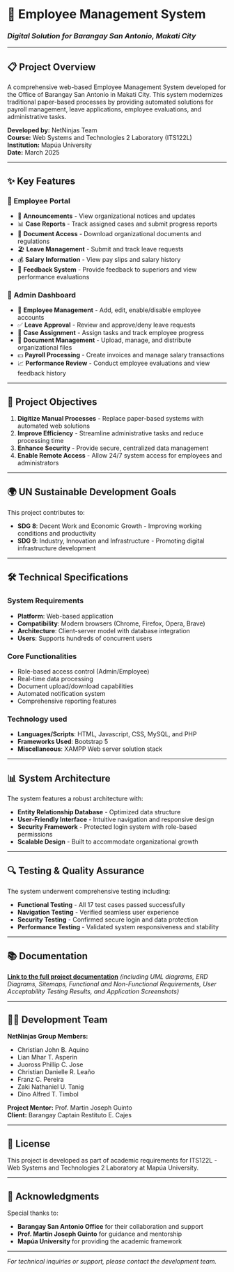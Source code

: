 # 🏢 Employee Management System
### *Digital Solution for Barangay San Antonio, Makati City*

---

## 📋 Project Overview

A comprehensive web-based Employee Management System developed for the Office of Barangay San Antonio in Makati City. This system modernizes traditional paper-based processes by providing automated solutions for payroll management, leave applications, employee evaluations, and administrative tasks.

**Developed by:** NetNinjas Team  
**Course:** Web Systems and Technologies 2 Laboratory (ITS122L)  
**Institution:** Mapúa University  
**Date:** March 2025

---

## ✨ Key Features

### 👥 **Employee Portal**
- 📢 **Announcements** - View organizational notices and updates
- 📊 **Case Reports** - Track assigned cases and submit progress reports
- 📄 **Document Access** - Download organizational documents and regulations
- 🏖️ **Leave Management** - Submit and track leave requests
- 💰 **Salary Information** - View pay slips and salary history
- 📝 **Feedback System** - Provide feedback to superiors and view performance evaluations

### 🔧 **Admin Dashboard**
- 👤 **Employee Management** - Add, edit, enable/disable employee accounts
- ✅ **Leave Approval** - Review and approve/deny leave requests
- 💼 **Case Assignment** - Assign tasks and track employee progress
- 📁 **Document Management** - Upload, manage, and distribute organizational files
- 💵 **Payroll Processing** - Create invoices and manage salary transactions
- 📈 **Performance Review** - Conduct employee evaluations and view feedback history

---

## 🎯 Project Objectives

1. **Digitize Manual Processes** - Replace paper-based systems with automated web solutions
2. **Improve Efficiency** - Streamline administrative tasks and reduce processing time
3. **Enhance Security** - Provide secure, centralized data management
4. **Enable Remote Access** - Allow 24/7 system access for employees and administrators

---

## 🌍 UN Sustainable Development Goals

This project contributes to:

- **SDG 8**: Decent Work and Economic Growth - Improving working conditions and productivity
- **SDG 9**: Industry, Innovation and Infrastructure - Promoting digital infrastructure development

---

## 🛠️ Technical Specifications

### **System Requirements**
- **Platform**: Web-based application
- **Compatibility**: Modern browsers (Chrome, Firefox, Opera, Brave)
- **Architecture**: Client-server model with database integration
- **Users**: Supports hundreds of concurrent users

### **Core Functionalities**
- Role-based access control (Admin/Employee)
- Real-time data processing
- Document upload/download capabilities
- Automated notification system
- Comprehensive reporting features

### **Technology used**
- **Languages/Scripts**: HTML, Javascript, CSS, MySQL, and PHP
- **Frameworks Used**: Bootstrap 5
- **Miscellaneous**: XAMPP Web server solution stack


---

## 📊 System Architecture

The system features a robust architecture with:
- **Entity Relationship Database** - Optimized data structure
- **User-Friendly Interface** - Intuitive navigation and responsive design
- **Security Framework** - Protected login system with role-based permissions
- **Scalable Design** - Built to accommodate organizational growth

---

## 🔍 Testing & Quality Assurance

The system underwent comprehensive testing including:
- **Functional Testing** - All 17 test cases passed successfully
- **Navigation Testing** - Verified seamless user experience
- **Security Testing** - Confirmed secure login and data protection
- **Performance Testing** - Validated system responsiveness and stability

---

## 📚 Documentation

[**Link to the full project documentation**](https://drive.google.com/file/d/1_UPOZ255MDCZgPbXwArJkhMSIC7ljt3K/view?usp=sharing) *(including UML diagrams, ERD Diagrams, Sitemaps, Functional and Non-Functional Requirements, User Acceptability Testing Results, and Application Screenshots)*

---

## 👨‍💻 Development Team

**NetNinjas Group Members:**
- Christian John B. Aquino
- Lian Mhar T. Asperin  
- Juoross Phillip C. Jose
- Christian Danielle R. Leaño
- Franz C. Pereira
- Zaki Nathaniel U. Tanig
- Dino Alfred T. Timbol

**Project Mentor:** Prof. Martin Joseph Guinto  
**Client:** Barangay Captain Restituto E. Cajes

---

## 📄 License

This project is developed as part of academic requirements for ITS122L - Web Systems and Technologies 2 Laboratory at Mapúa University.

---

## 🤝 Acknowledgments

Special thanks to:
- **Barangay San Antonio Office** for their collaboration and support
- **Prof. Martin Joseph Guinto** for guidance and mentorship
- **Mapúa University** for providing the academic framework

---

*For technical inquiries or support, please contact the development team.*
